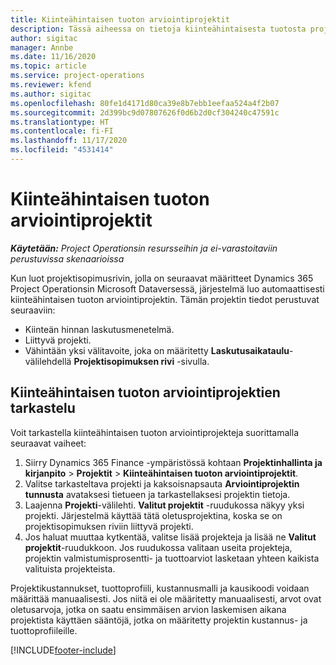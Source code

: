 ```yaml
---
title: Kiinteähintaisen tuoton arviointiprojektit
description: Tässä aiheessa on tietoja kiinteähintaisesta tuotosta projekteissa.
author: sigitac
manager: Annbe
ms.date: 11/16/2020
ms.topic: article
ms.service: project-operations
ms.reviewer: kfend
ms.author: sigitac
ms.openlocfilehash: 80fe1d4171d80ca39e8b7ebb1eefaa524a4f2b07
ms.sourcegitcommit: 2d399bc9d07807626f0d6b2d0cf304240c47591c
ms.translationtype: HT
ms.contentlocale: fi-FI
ms.lasthandoff: 11/17/2020
ms.locfileid: "4531414"
---
```

# <a name="fixed-price-revenue-estimate-projects"></a>Kiinteähintaisen tuoton arviointiprojektit 

_**Käytetään:** Project Operationsin resursseihin ja ei-varastoitaviin perustuvissa skenaarioissa_

Kun luot projektisopimusrivin, jolla on seuraavat määritteet Dynamics 365 Project Operationsin Microsoft Dataversessä, järjestelmä luo automaattisesti kiinteähintaisen tuoton arviointiprojektin. Tämän projektin tiedot perustuvat seuraaviin:

  - Kiinteän hinnan laskutusmenetelmä.
  - Liittyvä projekti.
  - Vähintään yksi välitavoite, joka on määritetty **Laskutusaikataulu**-välilehdellä **Projektisopimuksen rivi** -sivulla.

## <a name="review-fixed-price-revenue-estimates-projects"></a>Kiinteähintaisen tuoton arviointiprojektien tarkastelu
Voit tarkastella kiinteähintaisen tuoton arviointiprojekteja suorittamalla seuraavat vaiheet:

1. Siirry Dynamics 365 Finance -ympäristössä kohtaan **Projektinhallinta ja kirjanpito** > **Projektit** > **Kiinteähintaisen tuoton arviointiprojektit**.
2. Valitse tarkasteltava projekti ja kaksoisnapsauta **Arviointiprojektin tunnusta** avataksesi tietueen ja tarkastellaksesi projektin tietoja.
3. Laajenna **Projekti**-välilehti. **Valitut projektit** -ruudukossa näkyy yksi projekti. Järjestelmä käyttää tätä oletusprojektina, koska se on projektisopimuksen riviin liittyvä projekti. 
4. Jos haluat muuttaa kytkentää, valitse lisää projekteja ja lisää ne **Valitut projektit**-ruudukkoon. Jos ruudukossa valitaan useita projekteja, projektin valmistumisprosentti- ja tuottoarviot lasketaan yhteen kaikista valituista projekteista.

  Projektikustannukset, tuottoprofiili, kustannusmalli ja kausikoodi voidaan määrittää manuaalisesti. Jos niitä ei ole määritetty manuaalisesti, arvot ovat oletusarvoja, jotka on saatu ensimmäisen arvion laskemisen aikana projektista käyttäen sääntöjä, jotka on määritetty projektin kustannus- ja tuottoprofiileille.



[!INCLUDE[footer-include](../includes/footer-banner.md)]